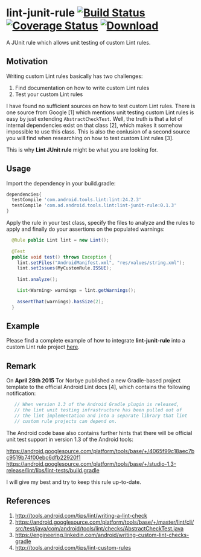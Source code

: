 # lint-junit-rule [![Build Status](https://travis-ci.org/a11n/lint-junit-rule.svg)](https://travis-ci.org/a11n/lint-junit-rule) [![Coverage Status](https://coveralls.io/repos/a11n/lint-junit-rule/badge.svg)](https://coveralls.io/r/a11n/lint-junit-rule) [ ![Download](https://api.bintray.com/packages/a11n/maven/com.ad.android.tools.lint/images/download.svg) ](https://bintray.com/a11n/maven/com.ad.android.tools.lint/_latestVersion)
A JUnit rule which allows unit testing of custom Lint rules.

## Motivation
Writing custom Lint rules basically has two challenges:

1. Find documentation on how to write custom Lint rules
2. Test your custom Lint rules

I have found no sufficient sources on how to test custom Lint rules. There is one source from Google [1] which mentions unit testing custom Lint rules is easy by just extending `AbstractCheckTest`. Well, the truth is that a lot of internal dependencies exist on that class [2], which makes it somehow impossible to use this class. This is also the conlusion of a second source you will find when researching on how to test custom Lint rules [3].

This is why **Lint JUnit rule** might be what you are looking for.

## Usage
Import the dependency in your build.gradle:
```groovy
dependencies{
  testCompile 'com.android.tools.lint:lint:24.2.3'
  testCompile 'com.ad.android.tools.lint:lint-junit-rule:0.1.3'
}
```
Apply the rule in your test class, specify the files to analyze and the rules to apply and finally do your assertions on the populated warnings:
```java
  @Rule public Lint lint = new Lint();
   
  @Test
  public void test() throws Exception {
    lint.setFiles("AndroidManifest.xml", "res/values/string.xml");
    lint.setIssues(MyCustomRule.ISSUE);
    
    lint.analyze();

    List<Warning> warnings = lint.getWarnings();
    
    assertThat(warnings).hasSize(2);
  }
```
## Example
Please find a complete example of how to integrate **lint-junit-rule** into a custom Lint rule project [here](https://github.com/a11n/AndroidLintPlaceholderCheck).

## Remark
On **April 28th 2015** Tor Norbye published a new Gradle-based project template to the official Android Lint docs [4], which contains the following notification:

```java
   // When version 1.3 of the Android Gradle plugin is released,
   // the lint unit testing infrastructure has been pulled out of
   // the lint implementation and into a separate library that lint
   // custom rule projects can depend on.
```

The Android code base also contains further hints that there will be official unit test support in version 1.3 of the Android tools:

https://android.googlesource.com/platform/tools/base/+/4065f99c18aec7bc9519b74f00ebc6dfb22920f1
https://android.googlesource.com/platform/tools/base/+/studio-1.3-release/lint/libs/lint-tests/build.gradle

I will give my best and try to keep this rule up-to-date.

## References
1. http://tools.android.com/tips/lint/writing-a-lint-check
2. https://android.googlesource.com/platform/tools/base/+/master/lint/cli/src/test/java/com/android/tools/lint/checks/AbstractCheckTest.java
3. https://engineering.linkedin.com/android/writing-custom-lint-checks-gradle
4. http://tools.android.com/tips/lint-custom-rules
